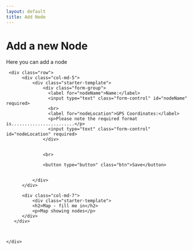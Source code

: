 ```yaml
---
layout: default
title: Add Node
---
```


<div class="container">
    <div class="starter-template">
        <h1>Add a new Node</h1>
        <p class="lead">Here you can add a node</p>
     </div>

     <div class="row">
          <div class="col-md-5">
              <div class="starter-template">
                  <div class="form-group">
                    <label for="nodeName">Name:</label>
                    <input type="text" class="form-control" id="nodeName" required>
                    <br>
                    <label for="nodeLocation">GPS Coordinates:</label>
                    <p>Please note the required format is........................</p>
                    <input type="text" class="form-control" id="nodeLocation" required>
                  </div>
                  
                  
                  <br>
                  
                  <button type="button" class="btn">Save</button>
                  

              </div>
          </div>

          <div class="col-md-7">
              <div class="starter-template">
              <h2>Map - fill me in</h2>
              <p>Map showing nodes</p>
          </div>
       </div>
       
       
       
    </div>


</div><!-- /.container -->

